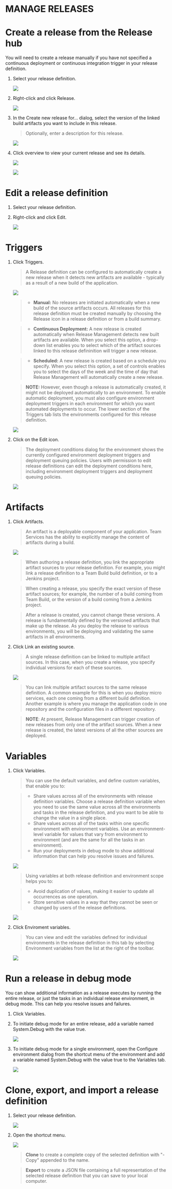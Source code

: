 # MANAGE RELEASES

# Create a release from the Release hub

You will need to create a release manually if you have not specified a continuous deployment or continuous integration trigger in your release definition. 

1.	Select your release definition.

    ![](img/image104.png)

1.	Right-click and click Release.

    ![](img/image105.png)

1.	In the Create new release for... dialog, select the version of the linked build artifacts you want to include in this release. 

    > Optionally, enter a description for this release.

    ![](img/image97.png)

1.	Click overview to view your current release and see its details.

    ![](img/image106.png)

    ![](img/image99.png)

# Edit a release definition

1.	Select your release definition.

1.	Right-click and click Edit.

    ![](img/image107.png)

# Triggers

1.	Click Triggers.

    > A Release definition can be configured to automatically create a new release when it detects new artifacts are available - typically as a result of a new build of the application.

    ![](img/image108.png)

    > - **Manual:** No releases are initiated automatically when a new build of the source artifacts occurs. All releases for this release definition must be created manually by choosing the Release icon in a release definition or from a build summary. 

    > - **Continuous Deployment:** A new release is created automatically when Release Management detects new built artifacts are available. When you select this option, a drop-down list enables you to select which of the artifact sources linked to this release defininition will trigger a new release.

    > - **Scheduled:** A new release is created based on a schedule you specify. When you select this option, a set of controls enables you to select the days of the week and the time of day that Release Management will automatically create a new release.

    > **NOTE:** However, even though a release is automatically created, it might not be deployed automatically to an environment. To enable automatic deployment, you must also configure environment deployment triggers in each environment for which you want automated deployments to occur. The lower section of the Triggers tab lists the environments configured for this release definition.

    ![](img/image116.png)

1.	Click on the Edit icon.

    >  The deployment conditions dialog for the environment shows the currently configured environment deployment triggers and deployment queuing policies. Users with permission to edit release definitions can edit the deployment conditions here, including environment deployment triggers and deployment queuing policies. 

    ![](img/image114.png)

# Artifacts

1.	Click Artifacts.

    > An artifact is a deployable component of your application. Team Services has the ability to explicitly manage the content of artifacts during a build. 

    ![](img/image110.png)

    > When authoring a release definition, you link the appropriate artifact sources to your release definition. For example, you might link a release definition to a Team Build build definition, or to a Jenkins project.

    > When creating a release, you specify the exact version of these artifact sources; for example, the number of a build coming from Team Build, or the version of a build coming from a Jenkins project.

    > After a release is created, you cannot change these versions. A release is fundamentally defined by the versioned artifacts that make up the release. As you deploy the release to various environments, you will be deploying and validating the same artifacts in all environments.

1.	Click Link an existing source.

    > A single release definition can be linked to multiple artifact sources. In this case, when you create a release, you specify individual versions for each of these sources.

    ![](img/image111.png)

    > You can link multiple artifact sources to the same release definition. A common example for this is when you deploy micro services, each one coming from a different build definition. Another example is where you manage the application code in one repository and the configuration files in a different repository.

    > **NOTE**: At present, Release Management can trigger creation of new releases from only one of the artifact sources. When a new release is created, the latest versions of all the other sources are deployed.

# Variables

1.	Click Variables.

    > You can use the default variables, and define custom variables, that enable you to:

    > - Share values across all of the environments with release definition variables. Choose a release definition variable when you need to use the same value across all the environments and tasks in the release definition, and you want to be able to change the value in a single place.
    > - Share values across all of the tasks within one specific environment with environment variables. Use an environment-level variable for values that vary from environment to environment (and are the same for all the tasks in an environment).
    > - Run your deployments in debug mode to show additional information that can help you resolve issues and failures.

    ![](img/image109.png)

    > Using variables at both release definition and environment scope helps you to:

    > - Avoid duplication of values, making it easier to update all occurrences as one operation.
    > - Store sensitive values in a way that they cannot be seen or changed by users of the release definitions.

    ![](img/image117.png)

1.	Click Enviroment variables.

    > You can view and edit the variables defined for individual environments in the release definition in this tab by selecting Environment variables from the list at the right of the toolbar.

    ![](img/image118.png)

# Run a release in debug mode

You can show additional information as a release executes by running the entire release, or just the tasks in an individual release environment, in debug mode. This can help you resolve issues and failures.

1.	Click Variables.

1.	To initiate debug mode for an entire release, add a variable named System.Debug with the value true.

    ![](img/image119.png)

1.	To initiate debug mode for a single environment, open the Configure environment dialog from the shortcut menu of the environment and add a variable named System.Debug with the value true to the Variables tab.

    ![](img/image120.png)

# Clone, export, and import a release definition

1.	Select your release definition.

    ![](img/image104.png)

1.	Open the shortcut menu.

    ![](img/image105.png)

    > **Clone** to create a complete copy of the selected definition with "- Copy" appended to the name.

    > **Export** to create a JSON file containing a full representation of the selected release definition that you can save to your local computer.